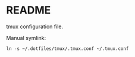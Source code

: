 # README
tmux configuration file.

Manual symlink:
```shell
ln -s ~/.dotfiles/tmux/.tmux.conf ~/.tmux.conf
```
